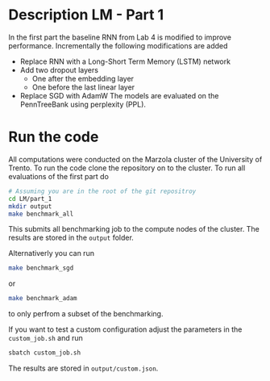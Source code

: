 # Description LM - Part 1

In the first part the baseline RNN from Lab 4 is modified to improve performance. Incrementally the following modifications are added
- Replace RNN with a Long-Short Term Memory (LSTM) network
- Add two dropout layers
    - One after the embedding layer
    - One before the last linear layer
- Replace SGD with AdamW
The models are evaluated on the PennTreeBank using perplexity (PPL).

# Run the code
All computations were conducted on the Marzola cluster of the University of Trento. To run the code clone the repository on to the cluster. To run all evaluations of the first part do 
```bash
# Assuming you are in the root of the git repositroy
cd LM/part_1
mkdir output
make benchmark_all
```
This submits all benchmarking job to the compute nodes of the cluster. The results are stored in the ```output``` folder.

Alternativerly you can run 
```bash
make benchmark_sgd
```
or 
```bash
make benchmark_adam
```
to only perfrom a subset of the benchmarking.

If you want to test a custom configuration adjust the parameters in the ```custom_job.sh``` and run
```bash
sbatch custom_job.sh
```
The results are stored in ```output/custom.json```.